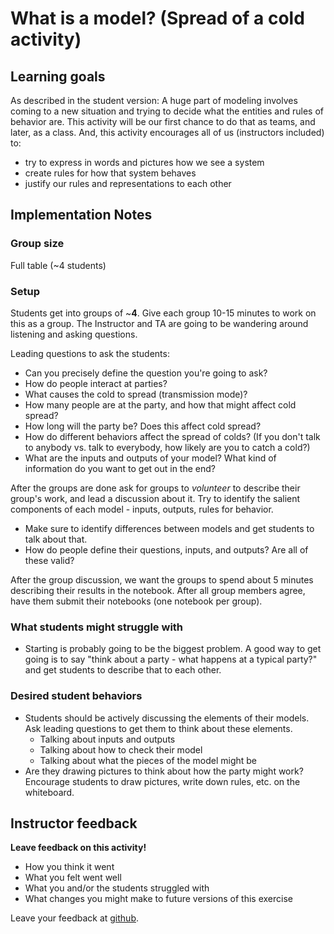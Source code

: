 # What is a model? (Spread of a cold activity)

## Learning goals 

As described in the student version:  A huge part of modeling involves coming to a new situation and trying to decide what the entities and rules of behavior are. This activity will be our first chance to do that as teams, and later, as a class. And, this activity encourages all of us (instructors included) to: 

* try to express in words and pictures how we see a system
* create rules for how that system behaves
* justify our rules and representations to each other


## Implementation Notes

### Group size

Full table (~4 students)

### Setup 

Students get into groups of ~**4**. Give each group 10-15 minutes to work on this as a group. The Instructor and TA are going to be wandering around listening and asking questions.

Leading questions to ask the students:

* Can you precisely define the question you're going to ask?
* How do people interact at parties?
* What causes the cold to spread (transmission mode)?
* How many people are at the party, and how that might affect cold spread?
* How long will the party be?  Does this affect cold spread?
* How do different behaviors affect the spread of colds?  (If you don't talk to anybody vs. talk to everybody, how likely are you to catch a cold?)
* What are the inputs and outputs of your model?  What kind of information do you want to get out in the end?

After the groups are done ask for groups to *volunteer* to describe their group's work, and lead a discussion about it.  Try to identify the salient components of each model - inputs, outputs, rules for behavior.

* Make sure to identify differences between models and get students to talk about that.
* How do people define their questions, inputs, and outputs?  Are all of these valid?

After the group discussion, we want the groups to spend about 5 minutes describing their results in the notebook.  After all group members agree, have them submit their notebooks (one notebook per group).


### What students might struggle with

* Starting is probably going to be the biggest problem.  A good way to get going is to say "think about a party - what happens at a typical party?" and get students to describe that to each other.

### Desired student behaviors

* Students should be actively discussing the elements of their models. Ask leading questions to get them to think about these elements.
  * Talking about inputs and outputs
  * Talking about how to check their model
  * Talking about what the pieces of the model might be
* Are they drawing pictures to think about how the party might work?  Encourage students to draw pictures, write down rules, etc. on the whiteboard.


## Instructor feedback

**Leave feedback on this activity!**

* How you think it went
* What you felt went well
* What you and/or the students struggled with
* What changes you might make to future versions of this exercise

Leave your feedback at [github](https://github.com/briandk/intro-to-computational-modeling/issues/7).